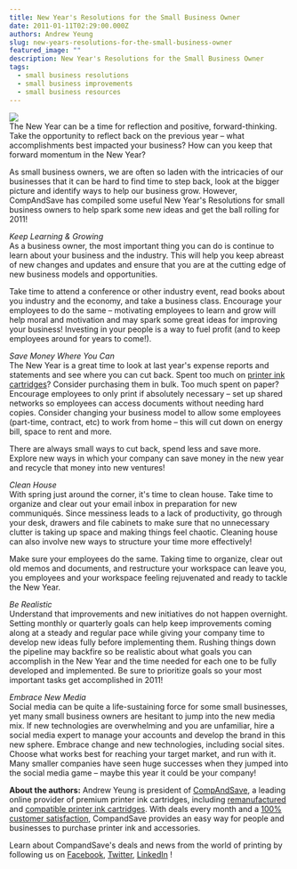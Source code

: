 ```yaml
---
title: New Year's Resolutions for the Small Business Owner
date: 2011-01-11T02:29:00.000Z
authors: Andrew Yeung
slug: new-years-resolutions-for-the-small-business-owner
featured_image: ""
description: New Year's Resolutions for the Small Business Owner
tags:
  - small business resolutions
  - small business improvements
  - small business resources
---
```


[![](/blog/images/business-resolutions.jpg)](/blog/images/business-resolutions.jpg)  
The New Year can be a time for reflection and positive, forward-thinking. Take the opportunity to reflect back on the previous year – what accomplishments best impacted your business? How can you keep that forward momentum in the New Year?

As small business owners, we are often so laden with the intricacies of our businesses that it can be hard to find time to step back, look at the bigger picture and identify ways to help our business grow. However, CompAndSave has compiled some useful New Year's Resolutions for small business owners to help spark some new ideas and get the ball rolling for 2011!

_Keep Learning & Growing_  
As a business owner, the most important thing you can do is continue to learn about your business and the industry. This will help you keep abreast of new changes and updates and ensure that you are at the cutting edge of new business models and opportunities.

Take time to attend a conference or other industry event, read books about you industry and the economy, and take a business class. Encourage your employees to do the same – motivating employees to learn and grow will help moral and motivation and may spark some great ideas for improving your business! Investing in your people is a way to fuel profit (and to keep employees around for years to come!).

_Save Money Where You Can_  
The New Year is a great time to look at last year's expense reports and statements and see where you can cut back. Spent too much on [printer ink cartridges](https://www.compandsave.com?Redirected=Y)? Consider purchasing them in bulk. Too much spent on paper? Encourage employees to only print if absolutely necessary – set up shared networks so employees can access documents without needing hard copies. Consider changing your business model to allow some employees (part-time, contract, etc) to work from home – this will cut down on energy bill, space to rent and more.

There are always small ways to cut back, spend less and save more. Explore new ways in which your company can save money in the new year and recycle that money into new ventures!

_Clean House_  
With spring just around the corner, it's time to clean house. Take time to organize and clear out your email inbox in preparation for new communiqués. Since messiness leads to a lack of productivity, go through your desk, drawers and file cabinets to make sure that no unnecessary clutter is taking up space and making things feel chaotic. Cleaning house can also involve new ways to structure your time more effectively!

Make sure your employees do the same. Taking time to organize, clear out old memos and documents, and restructure your workspace can leave you, you employees and your workspace feeling rejuvenated and ready to tackle the New Year. 

_Be Realistic_  
Understand that improvements and new initiatives do not happen overnight. Setting monthly or quarterly goals can help keep improvements coming along at a steady and regular pace while giving your company time to develop new ideas fully before implementing them. Rushing things down the pipeline may backfire so be realistic about what goals you can accomplish in the New Year and the time needed for each one to be fully developed and implemented. Be sure to prioritize goals so your most important tasks get accomplished in 2011!

_Embrace New Media_  
Social media can be quite a life-sustaining force for some small businesses, yet many small business owners are hesitant to jump into the new media mix. If new technologies are overwhelming and you are unfamiliar, hire a social media expert to manage your accounts and develop the brand in this new sphere. Embrace change and new technologies, including social sites. Choose what works best for reaching your target market, and run with it. Many smaller companies have seen huge successes when they jumped into the social media game – maybe this year it could be your company!

  
**About the authors:** Andrew Yeung is president of [CompAndSave](https://www.compandsave.com/), a leading online provider of premium printer ink cartridges, including [remanufactured](https://www.compandsave.com/help) and [compatible printer ink cartridges](https://www.compandsave.com/help). With deals every month and a [100% customer satisfaction](https://www.compandsave.com/help), CompandSave provides an easy way for people and businesses to purchase printer ink and accessories.

Learn about CompandSave's deals and news from the world of printing by following us on [Facebook](https://www.facebook.com/compandsave.ink), [Twitter](https://twitter.com/compandsave), [LinkedIn](https://www.linkedin.com) !